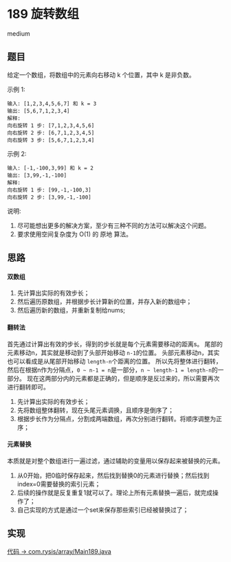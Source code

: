 # 189 旋转数组

medium

## 题目

给定一个数组，将数组中的元素向右移动 k 个位置，其中 k 是非负数。

示例 1:
```
输入: [1,2,3,4,5,6,7] 和 k = 3
输出: [5,6,7,1,2,3,4]
解释:
向右旋转 1 步: [7,1,2,3,4,5,6]
向右旋转 2 步: [6,7,1,2,3,4,5]
向右旋转 3 步: [5,6,7,1,2,3,4]
```

示例 2:
```
输入: [-1,-100,3,99] 和 k = 2
输出: [3,99,-1,-100]
解释: 
向右旋转 1 步: [99,-1,-100,3]
向右旋转 2 步: [3,99,-1,-100]
```

说明:
1. 尽可能想出更多的解决方案，至少有三种不同的方法可以解决这个问题。
2. 要求使用空间复杂度为 O(1) 的 原地 算法。

## 思路

#### 双数组

1. 先计算出实际的有效步长；
2. 然后遍历原数组，并根据步长计算新的位置，并存入新的数组中；
3. 然后遍历新的数组，并重新复制给nums;

#### 翻转法

首先通过计算出有效的步长，得到的步长就是每个元素需要移动的距离s。
尾部的元素移动n，其实就是移动到了头部开始移动 `n-1`的位置。
头部元素移动n，其实也可以看成是从尾部开始移动 `length-n`个距离的位置。
所以先将整体进行翻转，然后在根据n作为分隔点，`0 ~ n-1 = n`是一部分，`n ~ length-1 = length-n`的一部分。
现在这两部分内的元素都是正确的，但是顺序是反过来的，所以需要再次进行翻转即可。

1. 先计算出实际的有效步长；
2. 先将数组整体翻转，现在头尾元素调换，且顺序是倒序了；
3. 根据步长作为分隔点，分割成两端数组，再次分别进行翻转。将顺序调整为正序；

#### 元素替换

本质就是对整个数组进行一遍过滤，通过辅助的变量用以保存起来被替换的元素。

1. 从0开始，把0临时保存起来，然后找到替换0的元素进行替换；然后找到index=0需要替换的索引元素；
2. 后续的操作就是反复重复1就可以了。理论上所有元素替换一遍后，就完成操作了；
3. 自己实现的方式是通过一个set来保存那些索引已经被替换过了；

## 实现

[代码 -> com.rysis/array/Main189.java](../../src/com/rysis/array/Main189.java)